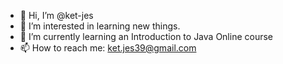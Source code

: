 - 👋 Hi, I’m @ket-jes
- 👀 I’m interested in learning new things. 
- 🌱 I’m currently learning an Introduction to Java Online course
- 📫 How to reach me: ket.jes39@gmail.com

<!---
ket-jes/ket-jes is a ✨ special ✨ repository because its `README.md` (this file) appears on your GitHub profile.
You can click the Preview link to take a look at your changes.
--->
